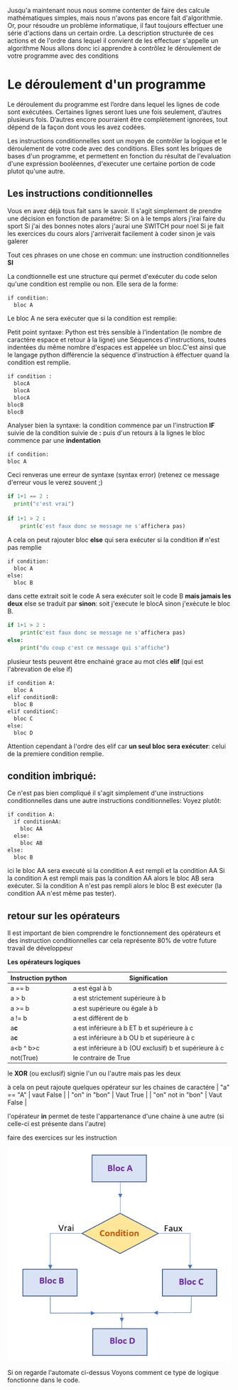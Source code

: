 Jusqu'a maintenant nous nous somme contenter de faire des calcule mathématiques simples, mais nous n'avons pas encore fait d'algorithmie.
Or, pour résoudre un problème informatique, il faut toujours effectuer une série d'actions dans un certain ordre. La description structurée de ces actions et de l'ordre dans lequel il convient de les effectuer s'appelle un algorithme
Nous allons donc ici apprendre à contrôlez le déroulement de votre programme avec des conditions

# Le déroulement d'un programme

Le déroulement du programme est l’ordre dans lequel les lignes de code sont exécutées. Certaines lignes seront lues une fois seulement, d’autres plusieurs fois. D’autres encore pourraient être complètement ignorées, tout dépend de la façon dont vous les avez codées.

Les instructions conditionnelles sont un moyen de contrôler la logique et le déroulement de votre code avec des conditions.
Elles sont les briques de bases d'un programme, et permettent en fonction du résultat de l'evaluation d'une expréssion booléennes, d'executer une certaine portion de code plutot qu'une autre.

## Les instructions conditionnelles

Vous en avez déjà tous fait sans le savoir. Il s'agit simplement de prendre une décision en fonction de paramétre:
Si on à le temps alors j'irai faire du sport
Si j'ai des bonnes notes alors j'aurai une SWITCH pour noel
Si je fait les exercices du cours alors j'arriverait facilement à coder sinon je vais galerer

Tout ces phrases on une chose en commun: une instruction conditionnelles **SI**

La condtionnelle est une structure qui permet d'exécuter du code selon qu'une condition est remplie ou non.
Elle sera de la forme:

```
if condition:
  bloc A
```
Le bloc A ne sera exécuter que si la condition est remplie:

Petit point syntaxe:
Python est très sensible à l'indentation (le nombre de caractére espace et retour à la ligne)
une Séquences d'instructions, toutes indentées du même nombre d'espaces est appelée un bloc.C'est ainsi que le langage python différencie la séquence d'instruction à éffectuer quand la condition est remplie.

```
if condition :
  blocA
  blocA
  blocA
blocB
blocB

```
Analyser bien la syntaxe: la condition commence par un l'instruction **IF** suivie de la condition suivie de **:** puis d'un retours à la lignes
le bloc commence par une **indentation**

```
if condition:
bloc A
```
Ceci renveras une erreur de syntaxe (syntax error) (retenez ce message d'erreur vous le verez souvent ;)



```python runnable
if 1+1 == 2 :
  print("c'est vrai")

if 1+1 > 2 :
    print(c'est faux donc se message ne s'affichera pas)
```

A cela on peut rajouter bloc **else** qui sera exécuter si la condition **if** n'est pas remplie

```
if condition:
  bloc A
else:
  bloc B
```
dans cette extrait soit le code A sera exécuter soit le code B **mais jamais les deux**
else se traduit par **sinon**:
soit j'execute le blocA sinon j'exécute le bloc B.

```python runnable
if 1+1 > 2 :
    print(c'est faux donc se message ne s'affichera pas)
else:
    print("du coup c'est ce message qui s'affiche")
```

plusieur tests peuvent être enchainé grace au mot clés **elif** (qui est l'abrevation de else if)

```
if condition A:
  bloc A
elif conditionB:
  bloc B
elif conditionC:
  bloc C
else:
  bloc D
```

Attention cependant à l'ordre des elif car **un seul bloc sera exécuter**: celui de la premiere condition remplie.

## condition imbriqué:
Ce n'est pas bien compliqué il s'agit simplement d'une instructions conditionnelles dans une autre instructions conditionnelles:
Voyez plutôt:
```
if condition A:
  if conditionAA:
    bloc AA
  else:
    bloc AB  
else:
  bloc B
```

ici le bloc AA sera executé si la condition A est rempli et la condition AA
Si la condition A est rempli mais pas la condition AA alors le bloc AB sera exécuter.
Si la condition A n'est pas rempli alors le bloc B est exécuter (la condition AA n'est même pas tester).



## retour sur les opérateurs
 Il est important de bien comprendre le fonctionnement des opérateurs et des instruction conditionnelles car cela représente 80% de votre future travail de développeur

 **Les opérateurs logiques**

 | Instruction python | Signification |
| ------ | ----------- |
| a == b   | a est égal à b |
| a > b | a est strictement supérieure à b |
| a >= b | a est supérieure ou égale à b |
| a != b | a est différent de b |
| a<b and b>c| a est inférieure à b ET b et supérieure à c |
| a<b or b>c| a est inférieure à b OU b et supérieure à c |
| a<b ^ b>c| a est inférieure à b (OU exclusif) b et supérieure à c |
| not(True) | le contraire de True |

le **XOR** (ou exclusif) signie l'un ou l'autre mais pas les deux

à cela on peut rajoute quelques opérateur sur les chaines de caractére
| "a" == "A"   | vaut False |
| "on" in "bon" | Vaut True |
| "on" not in "bon" | Vaut False |


 l'opérateur **in** permet de teste l'appartenance d'une chaine à une autre (si celle-ci est présente dans l'autre)




faire des exercices sur les instruction 

![instruction](../../img/bloc_condition.png)

Si on regarde l'automate ci-dessus
Voyons comment ce type de logique fonctionne dans le code.
